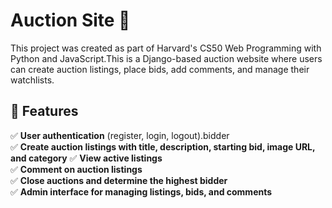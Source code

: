 #  Auction Site 🛒

This project was created as part of Harvard's CS50 Web Programming with Python and JavaScript.This is a Django-based auction website where users can create auction listings, place bids, add comments, and manage their watchlists.

## **🚀 Features**  
✅ **User authentication** (register, login, logout).bidder  
✅ **Create auction listings with title, description, starting bid, image URL, and category** 
✅ **View active listings**  
✅ **Comment on auction listings**  
✅ **Close auctions and determine the highest bidder**  
✅ **Admin interface for managing listings, bids, and comments**  



